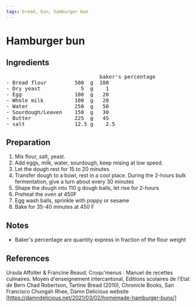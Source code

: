 ```yaml
---
tags: bread, bun, hamburger bun
---
```

# Hamburger bun
## Ingredients
 <pre>
                              baker's percentage
- Bread flour         500  g  100
- Dry yeast             5  g    1
- Egg                 100  g   20
- Whole milk          100  g   20
- Water               250  g   50
- Sourdough/Leaven    150  g   30
- Butter              225  g   45
- salt                12.5 g    2.5
</pre>

## Preparation
1. Mix flour, salt, yeast.
2. Add eggs, milk, water, sourdough, keep mising at low speed.
3. Let the dough rest for 15 to 20 minutes
6. Transfer dough to a bowl, rest in a cool place. During the 2-hours bulk fermentation, give a turn about every 30 minutes
7. Shape the dough into 110 g dough balls, let rise for 2-hours
8. Preheat the oven at 450F
9. Egg wash balls, sprinkle with poppy or sesame
10. Bake for 35-40 minutes at 450 F

## Notes
* Baker's percentage are quantity express in fraction of the flour weight

## References
Ursula Affolter & Francine Beaud, Croqu'menus : Manuel de recettes culinaires. Moyen d'enseignement intercantonal, Editions scolaires de l'Etat de Bern
Chad Robertson, Tartine Bread (2010), Chronicle Books, San Francisco
Chungah Rhee, Damn Delicious website [https://damndelicious.net/2021/03/02/homemade-hamburger-buns/]
